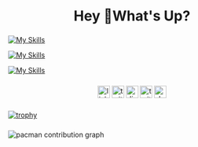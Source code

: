 <h1 align="center">Hey 👋What's Up?</h1>

###

[![My Skills](https://skillicons.dev/icons?i=js,html,css,c,git,mongodb,mysql,postgres,processing,py)](https://skillicons.dev)

[![My Skills](https://skillicons.dev/icons?i=aws,django,qt,threejs)](https://skillicons.dev)

[![My Skills](https://skillicons.dev/icons?i=arduino,blender,github,godot,linux,ps,unity)](https://skillicons.dev)

###

<div align="center">
  <img src="https://img.shields.io/static/v1?message=LinkedIn&logo=linkedin&label=&color=0077B5&logoColor=white&labelColor=&style=for-the-badge" height="25" alt="linkedin logo"  />
  <img src="https://img.shields.io/static/v1?message=Twitter&logo=twitter&label=&color=1DA1F2&logoColor=white&labelColor=&style=for-the-badge" height="25" alt="twitter logo"  />
  <img src="https://img.shields.io/static/v1?message=Discord&logo=discord&label=&color=7289DA&logoColor=white&labelColor=&style=for-the-badge" height="25" alt="discord logo"  />
  <img src="https://img.shields.io/static/v1?message=Twitch&logo=twitch&label=&color=9146FF&logoColor=white&labelColor=&style=for-the-badge" height="25" alt="twitch logo"  />
  <img src="https://img.shields.io/static/v1?message=dev.to&logo=dev.to&label=&color=0A0A0A&logoColor=white&labelColor=&style=for-the-badge" height="25" alt="devto logo"  />
</div>

###

[![trophy](https://github-profile-trophy.vercel.app/?username=BrunoBoscolo)](https://github.com/ryo-ma/github-profile-trophy)

###

<picture>
  <source media="(prefers-color-scheme: dark)" srcset="https://raw.githubusercontent.com/BrunoBoscolo/BrunoBoscolo/output/pacman-contribution-graph-dark.svg">
  <source media="(prefers-color-scheme: light)" srcset="https://raw.githubusercontent.com/BrunoBoscolo/BrunoBoscolo/output/pacman-contribution-graph.svg">
  <img alt="pacman contribution graph" src="https://raw.githubusercontent.com/BrunoBoscolo/BrunoBoscolo/output/pacman-contribution-graph.svg">
</picture>

###

